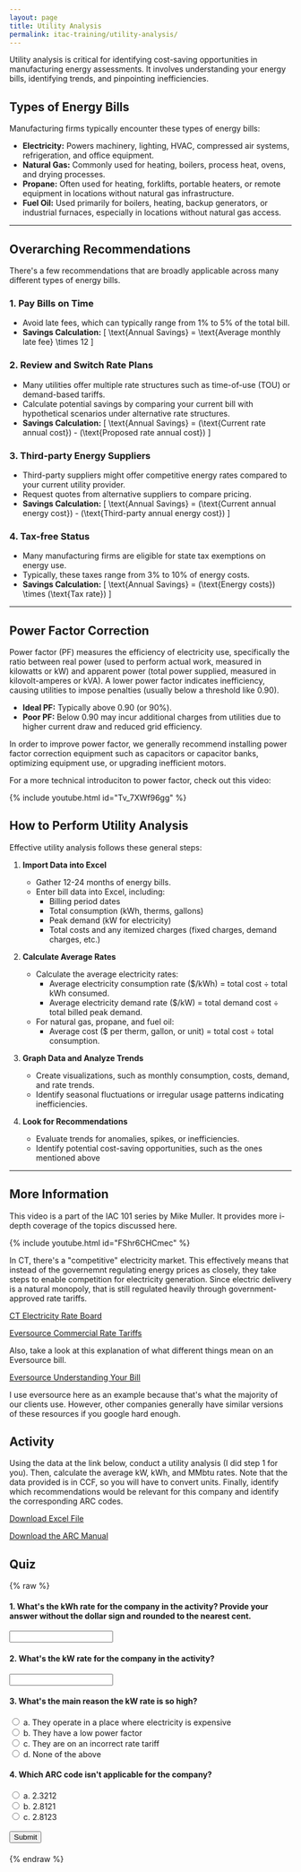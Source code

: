 ```yaml
---
layout: page
title: Utility Analysis
permalink: itac-training/utility-analysis/
---
```


Utility analysis is critical for identifying cost-saving opportunities in manufacturing energy assessments. It involves understanding your energy bills, identifying trends, and pinpointing inefficiencies.

## Types of Energy Bills

Manufacturing firms typically encounter these types of energy bills:

- **Electricity:** Powers machinery, lighting, HVAC, compressed air systems, refrigeration, and office equipment.
- **Natural Gas:** Commonly used for heating, boilers, process heat, ovens, and drying processes.
- **Propane:** Often used for heating, forklifts, portable heaters, or remote equipment in locations without natural gas infrastructure.
- **Fuel Oil:** Used primarily for boilers, heating, backup generators, or industrial furnaces, especially in locations without natural gas access.

---

## Overarching Recommendations

There's a few recommendations that are broadly applicable across many different types of energy bills. 

### 1. **Pay Bills on Time**
- Avoid late fees, which can typically range from 1% to 5% of the total bill.
- **Savings Calculation:**
  \[
  \text{Annual Savings} = \text{Average monthly late fee} \times 12
  \]

### 2. **Review and Switch Rate Plans**
- Many utilities offer multiple rate structures such as time-of-use (TOU) or demand-based tariffs.
- Calculate potential savings by comparing your current bill with hypothetical scenarios under alternative rate structures.
- **Savings Calculation:**
  \[
  \text{Annual Savings} = (\text{Current rate annual cost}) - (\text{Proposed rate annual cost})
  \]

### 3. **Third-party Energy Suppliers**
- Third-party suppliers might offer competitive energy rates compared to your current utility provider.
- Request quotes from alternative suppliers to compare pricing.
- **Savings Calculation:**
  \[
  \text{Annual Savings} = (\text{Current annual energy cost}) - (\text{Third-party annual energy cost})
  \]

### 4. **Tax-free Status**
- Many manufacturing firms are eligible for state tax exemptions on energy use.
- Typically, these taxes range from 3% to 10% of energy costs.
- **Savings Calculation:**
  \[
  \text{Annual Savings} = (\text{Energy costs}) \times (\text{Tax rate})
  \]

---

## **Power Factor Correction**

Power factor (PF) measures the efficiency of electricity use, specifically the ratio between real power (used to perform actual work, measured in kilowatts or kW) and apparent power (total power supplied, measured in kilovolt-amperes or kVA). A lower power factor indicates inefficiency, causing utilities to impose penalties (usually below a threshold like 0.90). 

- **Ideal PF:** Typically above 0.90 (or 90%).
- **Poor PF:** Below 0.90 may incur additional charges from utilities due to higher current draw and reduced grid efficiency.

In order to improve power factor, we generally recommend installing power factor correction equipment such as capacitors or capacitor banks, optimizing equipment use, or upgrading inefficient motors.

For a more technical introduciton to power factor, check out this video: 

{% include youtube.html id="Tv_7XWf96gg" %}

## How to Perform Utility Analysis

Effective utility analysis follows these general steps:

1. **Import Data into Excel**
    - Gather 12-24 months of energy bills.
    - Enter bill data into Excel, including:
        - Billing period dates
        - Total consumption (kWh, therms, gallons)
        - Peak demand (kW for electricity)
        - Total costs and any itemized charges (fixed charges, demand charges, etc.)

2. **Calculate Average Rates**
    - Calculate the average electricity rates:
        - Average electricity consumption rate ($/kWh) = total cost ÷ total kWh consumed.
        - Average electricity demand rate ($/kW) = total demand cost ÷ total billed peak demand.
    - For natural gas, propane, and fuel oil:
        - Average cost ($ per therm, gallon, or unit) = total cost ÷ total consumption.

3. **Graph Data and Analyze Trends**
    - Create visualizations, such as monthly consumption, costs, demand, and rate trends.
    - Identify seasonal fluctuations or irregular usage patterns indicating inefficiencies.

4. **Look for Recommendations**
    - Evaluate trends for anomalies, spikes, or inefficiencies.
    - Identify potential cost-saving opportunities, such as the ones mentioned above
  
  ---

## More Information

This video is a part of the IAC 101 series by Mike Muller. It provides more i-depth coverage of the topics discussed here. 

{% include youtube.html id="FShr6CHCmec" %}

In CT, there's a "competitive" electricity market. This effectively means that instead of the governemnt regulating energy prices as closely, they take steps to enable competition for electricity generation. Since electric delivery is a natural monopoly, that is still regulated heavily through government-approved rate tariffs. 

[CT Electricity Rate Board](https://energizect.com/rate-board/compare-energy-supplier-rates)

[Eversource Commercial Rate Tariffs](https://www.eversource.com/content/business/account-billing/manage-bill/about-your-bill/rates-tariffs/electric-tariffs-and-rules)

Also, take a look at this explanation of what different things mean on an Eversource bill. 

[Eversource Understanding Your Bill](https://www.eversource.com/content/business/account-billing/manage-bill/about-your-bill/understanding-your-bill/understanding-supply-and-delivery-charges)

I use eversource here as an example because that's what the majority of our clients use. However, other companies generally have similar versions of these resources if you google hard enough. 

## Activity

Using the data at the link below, conduct a utility analysis (I did step 1 for you). Then, calculate the average kW, kWh, and MMbtu rates. Note that the data provided is in CCF, so you will have to convert units. Finally, identify which recommendations would be relevant for this company and identify the corresponding ARC codes. 


[Download Excel File](assets/utility-analysis-activity.xlsx)

[Download the ARC Manual](https://iac.university/file/technical/ARC%20List%20-%20V21.1.pdf)

## Quiz

{% raw %}

<!-- Question 1: kWh Rate -->
<h4>1. What's the kWh rate for the company in the activity? Provide your answer without the dollar sign and rounded to the nearest cent.</h4>
<input type="text" id="q1">

<!-- Question 2: kW Rate -->
<h4>2. What's the kW rate for the company in the activity?</h4>
<input type="text" id="q2">

<!-- Question 3: High kW Rate -->
<h4>3. What's the main reason the kW rate is so high?</h4>
<input type="radio" name="q3" value="a"> a. They operate in a place where electricity is expensive<br>
<input type="radio" name="q3" value="b"> b. They have a low power factor<br>
<input type="radio" name="q3" value="c"> c. They are on an incorrect rate tariff<br>
<input type="radio" name="q3" value="d"> d. None of the above<br>

<!-- Question 4: ARC Code -->
<h4>4. Which ARC code isn't applicable for the company?</h4>
<input type="radio" name="q4" value="a"> a. 2.3212<br>
<input type="radio" name="q4" value="b"> b. 2.8121<br>
<input type="radio" name="q4" value="c"> c. 2.8123<br>

<br>
<button onclick="checkAnswers()">Submit</button>

<h4 id="score"></h4>

<script>
    function checkAnswers() {
        let score = 0;

        // Check Question 1 (kWh Rate)
        let q1Answer = document.getElementById('q1').value.trim();
        if (q1Answer === "0.11") {
            score += 1;
        }

        // Check Question 2 (kW Rate)
        let q2Answer = document.getElementById('q2').value.trim();
        if (q2Answer === "27.93") {
            score += 1;
        }

        // Check Question 3 (High kW Rate)
        let q3Answer = document.querySelector('input[name="q3"]:checked');
        if (q3Answer && q3Answer.value === "b") {
            score += 1;
        }

        // Check Question 4 (ARC Code)
        let q4Answer = document.querySelector('input[name="q4"]:checked');
        if (q4Answer && q4Answer.value === "c") {
            score += 1;
        }

        // Display the score
        document.getElementById('score').innerHTML = "Your score: " + score + "/4";
    }
</script>
{% endraw %}

